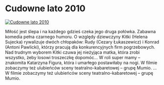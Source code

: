 Cudowne lato 2010 
=============
[![Cudowne lato 2010 ](http://vidos.pl/images/player.gif)](http://vidos.pl/cudowne-lato-2010)

 Miłość jest ślepa i na każdego gdzieś czeka jego druga połówka. Zabawna komedia pełna czarnego humoru. O względy dziewczyny Kitki (Helena Sujecka) rywalizuje dwóch chłopaków: Rudy (Cezary Łukaszewicz) i Konrad (Antoni Pawlicki), którzy pracują dla konkurencyjnych firm pogrzebowych. Nad trudnym wyborem Kitki czuwa jej nieżyjąca matka, która zrobi wszystko, żeby losowi troszeczkę dopomóc… W roli super mamy – znakomita Katarzyna Figura, która i umarłego postawiłaby na nogi. W filmie zobaczymy też ulubieńców sceny teatralno-kabaretowej – grupę Mumio.  ... W filmie zobaczymy też ulubieńców sceny teatralno-kabaretowej – grupę Mumio.
